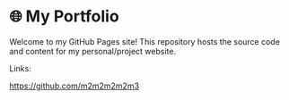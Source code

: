 # 🌐 My Portfolio 

Welcome to my GitHub Pages site! This repository hosts the source code and content for my personal/project website.

Links:

https://github.com/m2m2m2m2m3
